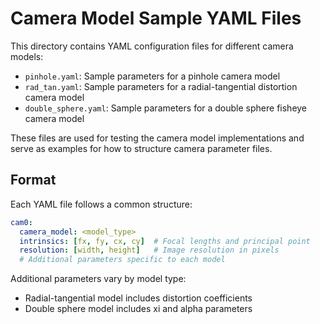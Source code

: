 # Camera Model Sample YAML Files

This directory contains YAML configuration files for different camera models:

- `pinhole.yaml`: Sample parameters for a pinhole camera model
- `rad_tan.yaml`: Sample parameters for a radial-tangential distortion camera model
- `double_sphere.yaml`: Sample parameters for a double sphere fisheye camera model

These files are used for testing the camera model implementations and serve as examples for how to structure camera parameter files.

## Format

Each YAML file follows a common structure:

```yaml
cam0:
  camera_model: <model_type>
  intrinsics: [fx, fy, cx, cy]  # Focal lengths and principal point
  resolution: [width, height]   # Image resolution in pixels
  # Additional parameters specific to each model
```

Additional parameters vary by model type:
- Radial-tangential model includes distortion coefficients
- Double sphere model includes xi and alpha parameters 